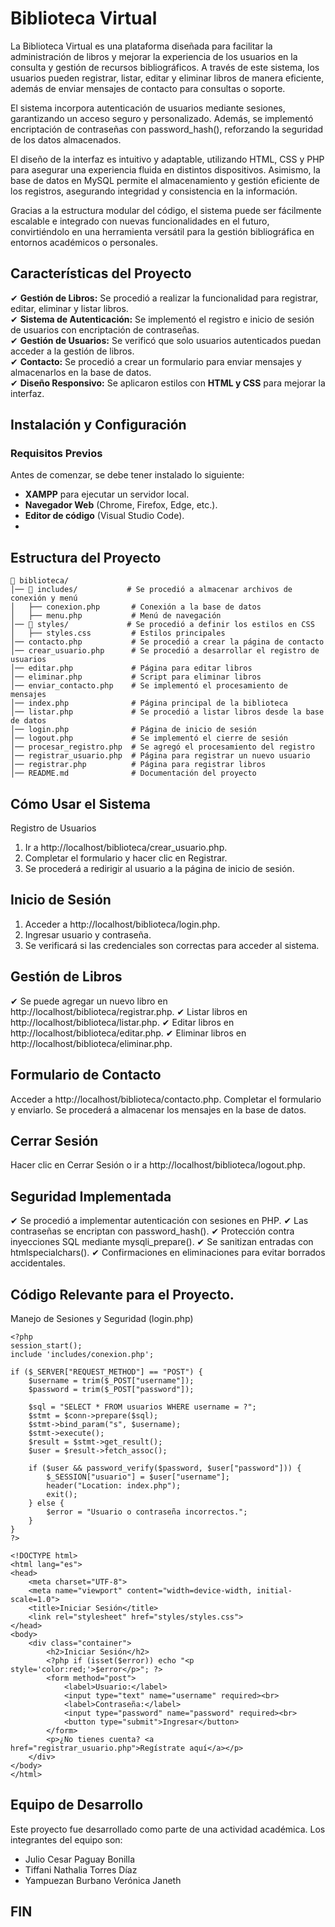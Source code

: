 # Biblioteca Virtual

La Biblioteca Virtual es una plataforma diseñada para facilitar la administración de libros y mejorar la experiencia de los usuarios en la consulta y gestión de recursos bibliográficos. A través de este sistema, los usuarios pueden registrar, listar, editar y eliminar libros de manera eficiente, además de enviar mensajes de contacto para consultas o soporte.

El sistema incorpora autenticación de usuarios mediante sesiones, garantizando un acceso seguro y personalizado. Además, se implementó encriptación de contraseñas con password_hash(), reforzando la seguridad de los datos almacenados.

El diseño de la interfaz es intuitivo y adaptable, utilizando HTML, CSS y PHP para asegurar una experiencia fluida en distintos dispositivos. Asimismo, la base de datos en MySQL permite el almacenamiento y gestión eficiente de los registros, asegurando integridad y consistencia en la información.

Gracias a la estructura modular del código, el sistema puede ser fácilmente escalable e integrado con nuevas funcionalidades en el futuro, convirtiéndolo en una herramienta versátil para la gestión bibliográfica en entornos académicos o personales.



## Características del Proyecto

✔ **Gestión de Libros:** Se procedió a realizar la funcionalidad para registrar, editar, eliminar y listar libros.  
✔ **Sistema de Autenticación:** Se implementó el registro e inicio de sesión de usuarios con encriptación de contraseñas.  
✔ **Gestión de Usuarios:** Se verificó que solo usuarios autenticados puedan acceder a la gestión de libros.  
✔ **Contacto:** Se procedió a crear un formulario para enviar mensajes y almacenarlos en la base de datos.  
✔ **Diseño Responsivo:** Se aplicaron estilos con **HTML y CSS** para mejorar la interfaz.  


##  Instalación y Configuración

### **Requisitos Previos**
Antes de comenzar, se debe tener instalado lo siguiente:

- **XAMPP** para ejecutar un servidor local.
- **Navegador Web** (Chrome, Firefox, Edge, etc.).
- **Editor de código** (Visual Studio Code).
- 
## Estructura del Proyecto
```
📂 biblioteca/
│── 📂 includes/           # Se procedió a almacenar archivos de conexión y menú
│   ├── conexion.php       # Conexión a la base de datos
│   ├── menu.php           # Menú de navegación
│── 📂 styles/             # Se procedió a definir los estilos en CSS
│   ├── styles.css         # Estilos principales
│── contacto.php           # Se procedió a crear la página de contacto
│── crear_usuario.php      # Se procedió a desarrollar el registro de usuarios
│── editar.php             # Página para editar libros
│── eliminar.php           # Script para eliminar libros
│── enviar_contacto.php    # Se implementó el procesamiento de mensajes
│── index.php              # Página principal de la biblioteca
│── listar.php             # Se procedió a listar libros desde la base de datos
│── login.php              # Página de inicio de sesión
│── logout.php             # Se implementó el cierre de sesión
│── procesar_registro.php  # Se agregó el procesamiento del registro
│── registrar_usuario.php  # Página para registrar un nuevo usuario
│── registrar.php          # Página para registrar libros
│── README.md              # Documentación del proyecto

```

## Cómo Usar el Sistema
 Registro de Usuarios
1. Ir a http://localhost/biblioteca/crear_usuario.php.
2. Completar el formulario y hacer clic en Registrar.
3. Se procederá a redirigir al usuario a la página de inicio de sesión.

## Inicio de Sesión
1. Acceder a http://localhost/biblioteca/login.php.
2. Ingresar usuario y contraseña.
3. Se verificará si las credenciales son correctas para acceder al sistema.
   
## Gestión de Libros
✔ Se puede agregar un nuevo libro en http://localhost/biblioteca/registrar.php.
✔ Listar libros en http://localhost/biblioteca/listar.php.
✔ Editar libros en http://localhost/biblioteca/editar.php.
✔ Eliminar libros en http://localhost/biblioteca/eliminar.php.

## Formulario de Contacto
Acceder a http://localhost/biblioteca/contacto.php.
Completar el formulario y enviarlo.
Se procederá a almacenar los mensajes en la base de datos.

## Cerrar Sesión
Hacer clic en Cerrar Sesión o ir a http://localhost/biblioteca/logout.php.

## Seguridad Implementada
✔ Se procedió a implementar autenticación con sesiones en PHP.
✔ Las contraseñas se encriptan con password_hash().
✔ Protección contra inyecciones SQL mediante mysqli_prepare().
✔ Se sanitizan entradas con htmlspecialchars().
✔ Confirmaciones en eliminaciones para evitar borrados accidentales.

## Código Relevante para el Proyecto.
Manejo de Sesiones y Seguridad (login.php)
```
<?php
session_start();
include 'includes/conexion.php';

if ($_SERVER["REQUEST_METHOD"] == "POST") {
    $username = trim($_POST["username"]);
    $password = trim($_POST["password"]);

    $sql = "SELECT * FROM usuarios WHERE username = ?";
    $stmt = $conn->prepare($sql);
    $stmt->bind_param("s", $username);
    $stmt->execute();
    $result = $stmt->get_result();
    $user = $result->fetch_assoc();

    if ($user && password_verify($password, $user["password"])) {
        $_SESSION["usuario"] = $user["username"];
        header("Location: index.php");
        exit();
    } else {
        $error = "Usuario o contraseña incorrectos.";
    }
}
?>

<!DOCTYPE html>
<html lang="es">
<head>
    <meta charset="UTF-8">
    <meta name="viewport" content="width=device-width, initial-scale=1.0">
    <title>Iniciar Sesión</title>
    <link rel="stylesheet" href="styles/styles.css">
</head>
<body>
    <div class="container">
        <h2>Iniciar Sesión</h2>
        <?php if (isset($error)) echo "<p style='color:red;'>$error</p>"; ?>
        <form method="post">
            <label>Usuario:</label>
            <input type="text" name="username" required><br>
            <label>Contraseña:</label>
            <input type="password" name="password" required><br>
            <button type="submit">Ingresar</button>
        </form>
        <p>¿No tienes cuenta? <a href="registrar_usuario.php">Regístrate aquí</a></p>
    </div>
</body>
</html>
```

## Equipo de Desarrollo
Este proyecto fue desarrollado como parte de una actividad académica. Los integrantes del equipo son:

* Julio Cesar Paguay Bonilla
* Tiffani Nathalia Torres Díaz
* Yampuezan Burbano Verónica Janeth

## FIN
